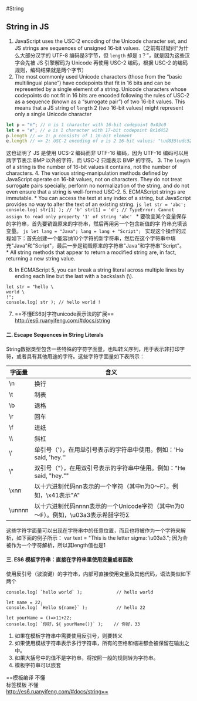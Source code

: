 #String


## String in JS
1. JavaScript uses the USC-2 encoding of the Unicode character set, and JS
strings are sequences of unsigned 16-bit values.（之前有过疑问“为什么大部分汉字的
UTF-8 编码是3字节，但 `length` 却是 `1`？”，就是因为这些汉字会先被 JS 引擎解码为
Unicode 再使用 USC-2 编码，根据 USC-2 的编码规则，编码结果就是两个字节）
2. The most commonly used Unicode characters (those from the “basic multilingual
 plane”) have codepoints that fit in 16 bits and can be represented by a single
 element of a string. Unicode characters whose codepoints do not fit in 16 bits
 are encoded following the rules of USC-2 as a sequence (known as a “surrogate
pair”) of two 16-bit values. This means that a JS string of `length` 2 (two
16-bit values) might represent only a single Unicode character
```js
let p = "π"; // π is 1 character with 16-bit codepoint 0x03c0
let e = "𝑒"; // 𝑒 is 1 character with 17-bit codepoint 0x1d452
p.length // => 1: p consists of 1 16-bit element
e.length // => 2: USC-2 encoding of 𝑒 is 2 16-bit values: "\ud835\udc52"
```
这也证明了 JS 是使用 UCS-2 编码而非 UTF-16 编码，因为 UTF-16 编码可以用两字节表示 BMP
以外的字符，而 USC-2 只能表示 BMP 的字符。
3. The `length` of a string is the number of 16-bit values it contains, not the
number of characters.
4. The various string-manipulation methods defined by JavaScript operate on
16-bit values, not on characters. They do not treat surrogate pairs specially,
perform no normalization of the string, and do not even ensure that a string is
well-formed USC-2.
5. ECMAScript strings are immutable.
    * You can access the text at any index of a string, but JavaScript provides
    no way to alter the text of an existing string.
    ```js
    let str = 'abc';
    console.log( str[1] ); // 'b'
    str[1] = 'd'; // TypeError: Cannot assign to read only property '1' of string 'abc'
    ```
    * 要改变某个变量保存的字符串，首先要销毁原来的字符串，然后再用另一个包含新值的字
    符串充填该变量。
    ```js
    let lang = "Java";
    lang = lang + "Script";
    ```
    实现这个操作的过程如下：首先创建一个能容纳10个字符的新字符串，然后在这个字符串中填充"Java"和"Script"，最后一步是销毁原来的字符串"Java"和字符串"Script"。   
    * All string methods that appear to return a modified string are, in fact, returning a new string value.

6. In ECMAScript 5, you can break a string literal across multiple lines by ending each line but the last with a backslash (\\).
```
let str = "hello \
world \
!";
console.log( str ); // hello world !
```
7. ==不懂ES6对字符unicode表示法的扩展== http://es6.ruanyifeng.com/#docs/string


#### 二. Escape Sequences in String Literals
String数据类型包含一些特殊的字符字面量，也叫转义序列，用于表示非打印字符，或者具有其他用途的字符。这些字符字面量如下表所示：

字面量 | 含义
---|---
\n | 换行
\t | 制表
\b | 退格
\r | 回车
\f | 进纸
\\\ | 斜杠
\\' | 单引号（'），在用单引号表示的字符串中使用。例如：'He said, \'hey.\''
\\" | 双引号（"），在用双引号表示的字符串中使用。例如："He said, \"hey.\""
\xnn | 以十六进制代码nn表示的一个字符（其中n为0～F）。例如，\x41表示"A"
\unnnn | 以十六进制代码nnnn表示的一个Unicode字符（其中n为0～F）。例如，\u03a3表示希腊字符Σ


这些字符字面量可以出现在字符串中的任意位置，而且也将被作为一个字符来解析，如下面的例子所示：
var text = "This is the letter sigma: \u03a3.";
因为会被作为一个字符解析，所以其length值也是1


#### 三. ES6 模板字符串：直接在字符串里使用变量或者函数
使用反引号（波浪键）的字符串，内部可直接使用变量及其他代码，语法类似如下两个
```
console.log( `hello world` );             // hello world

let name = 22;
console.log( `Hello ${name}` );           // hello 22

let yourName = ()=>11+22;
console.log( `你好，${ yourName()}` );    // 你好，33
```
1. 如果在模板字符串中需要使用反引号，则要转义
2. 如果使用模板字符串表示多行字符串，所有的空格和缩进都会被保留在输出之中。
3. 如果大括号中的值不是字符串，将按照一般的规则转为字符串。
4. 模板字符串可以嵌套

==模板编译 不懂  
标签模板 不懂  
http://es6.ruanyifeng.com/#docs/string==
